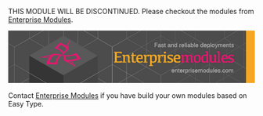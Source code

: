 THIS MODULE WILL BE DISCONTINUED. Please checkout the modules from [Enterprise Modules](https://www.enterprisemodules.com). 

[![Enterprise Modules](https://raw.githubusercontent.com/enterprisemodules/public_images/master/banner1.jpg)](https://www.enterprisemodules.com)

Contact [Enterprise Modules](mailto:info@enterprisemodules.com) if you have build your own modules based on Easy Type.
